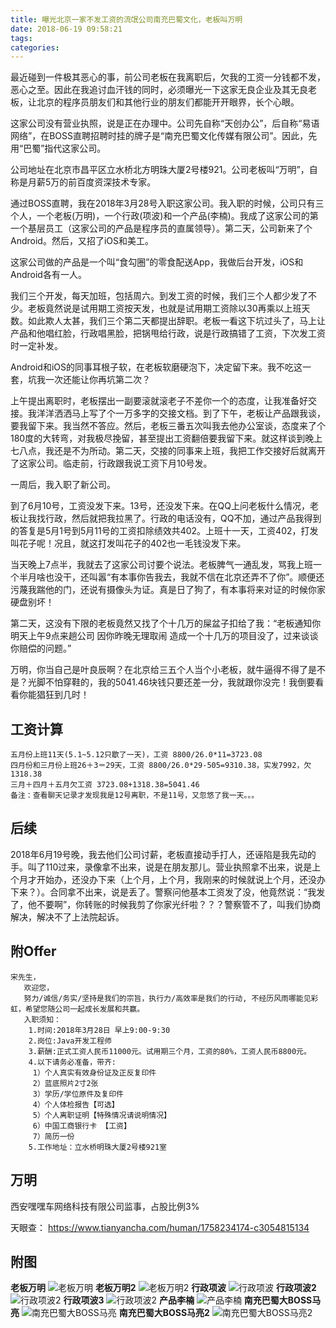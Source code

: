 ```yaml
---
title: 曝光北京一家不发工资的流氓公司南充巴蜀文化，老板叫万明
date: 2018-06-19 09:58:21
tags:
categories:
---
```


最近碰到一件极其恶心的事，前公司老板在我离职后，欠我的工资一分钱都不发，恶心之至。因此在我追讨血汗钱的同时，必须曝光一下这家无良企业及其无良老板，让北京的程序员朋友们和其他行业的朋友们都能开开眼界，长个心眼。

这家公司没有营业执照，说是正在办理中。公司先自称“天创办公”，后自称“易语网络”，在BOSS直聘招聘时挂的牌子是“南充巴蜀文化传媒有限公司”。因此，先用“巴蜀”指代这家公司。

公司地址在北京市昌平区立水桥北方明珠大厦2号楼921。公司老板叫“万明”，自称是月薪5万的前百度资深技术专家。

通过BOSS直聘，我在2018年3月28号入职这家公司。我入职的时候，公司只有三个人，一个老板(万明)，一个行政(项波)和一个产品(李楠)。我成了这家公司的第一个基层员工（这家公司的产品是程序员的直属领导）。第二天，公司新来了个Android。然后，又招了iOS和美工。

这家公司做的产品是一个叫“食勾圈”的零食配送App，我做后台开发，iOS和Android各有一人。

我们三个开发，每天加班，包括周六。到发工资的时候，我们三个人都少发了不少。老板竟然说是试用期工资按天发，也就是试用期工资除以30再乘以上班天数。如此欺人太甚，我们三个第二天都提出辞职。老板一看这下坑过头了，马上让产品和他唱红脸，行政唱黑脸，把锅甩给行政，说是行政搞错了工资，下次发工资时一定补发。

Android和iOS的同事耳根子软，在老板软磨硬泡下，决定留下来。我不吃这一套，坑我一次还能让你再坑第二次？

上午提出离职时，老板摆出一副要滚就滚老子不差你一个的态度，让我准备好交接。我洋洋洒洒马上写了个一万多字的交接文档。到了下午，老板让产品跟我谈，要我留下来。我当然不答应。然后，老板三番五次叫我去他办公室谈，态度来了个180度的大转弯，对我极尽挽留，甚至提出工资翻倍要我留下来。就这样谈到晚上七八点，我还是不为所动。第二天，交接的同事来上班，我把工作交接好后就离开了这家公司。临走前，行政跟我说工资下月10号发。

一周后，我入职了新公司。

到了6月10号，工资没发下来。13号，还没发下来。在QQ上问老板什么情况，老板让我找行政，然后就把我拉黑了。行政的电话没有，QQ不加，通过产品我得到的答复是5月1号到5月11号的工资扣除绩效共402。上班十一天，工资402，打发叫花子呢！况且，就这打发叫花子的402也一毛钱没发下来。

当天晚上7点半，我就去了这家公司讨要个说法。老板脾气一通乱发，骂我上班一个半月啥也没干，还叫嚣“有本事你告我去，我就不信在北京还弄不了你”。顺便还污蔑我踹他的门，还说有摄像头为证。真是日了狗了，有本事将来对证的时候你家硬盘别坏！

第二天，这没有下限的老板竟然又找了个十几万的屎盆子扣给了我：“老板通知你明天上午9点来趟公司 因你昨晚无理取闹 造成一个十几万的项目没了，过来谈谈你赔偿的问题。”

万明，你当自己是叶良辰啊？在北京给三五个人当个小老板，就牛逼得不得了是不是？光脚不怕穿鞋的，我的5041.46块钱只要还差一分，我就跟你没完！我倒要看看你能猖狂到几时！

## 工资计算

```
五月份上班11天(5.1~5.12只歇了一天)，工资 8800/26.0*11=3723.08
四月份和三月份上班26＋3＝29天，工资 8800/26.0*29-505=9310.38，实发7992，欠1318.38
三月＋四月＋五月欠工资 3723.08+1318.38=5041.46
备注：查看聊天记录才发现我是12号离职，不是11号，又忽悠了我一天。。。
```

## 后续

2018年6月19号晚，我去他们公司讨薪，老板直接动手打人，还诬陷是我先动的手。叫了110过来，录像拿不出来，说是在朋友那儿。营业执照拿不出来，说是上个月才开始办，还没办下来（上个月，上个月，我刚来的时候就说上个月，还没办下来？）。合同拿不出来，说是丢了。警察问他基本工资发了没，他竟然说：“我发了，他不要啊”，你转账的时候我剪了你家光纤啦？？？警察管不了，叫我们协商解决，解决不了上法院起诉。

## 附Offer

```
宋先生，
   欢迎您，
   努力/诚信/务实/坚持是我们的宗旨，执行力/高效率是我们的行动, 不经历风雨哪能见彩虹，希望您随公司一起成长发展和共赢。
   入职须知：
    1.时间:2018年3月28日 早上9:00-9:30
    2.岗位:Java开发工程师
    3.薪酬:正式工资人民币11000元。试用期三个月，工资的80%，工资人民币8800元。
    4.以下请务必准备，带齐:
     1）个人真实有效身份证及正反复印件
     2）蓝底照片2寸2张
     3）学历/学位原件及复印件
     4）个人体检报告【可选】
     5）个人离职证明【特殊情况请说明情况】
     6）中国工商银行卡 【工资】
     7）简历一份
    5.工作地址：立水桥明珠大厦2号楼921室
```

## 万明

西安嘿嘿车网络科技有限公司监事，占股比例3%

天眼查： https://www.tianyancha.com/human/1758234174-c3054815134

## 附图

**老板万明**
![老板万明](https://raw.githubusercontent.com/baijifeilong/resources/master/bashu/wanming.png)
**老板万明2**
![老板万明2](https://raw.githubusercontent.com/baijifeilong/resources/master/bashu/wanming2.png)
**行政项波**
![行政项波](https://raw.githubusercontent.com/baijifeilong/resources/master/bashu/linan.png)
**行政项波2**
![行政项波2](https://raw.githubusercontent.com/baijifeilong/resources/master/bashu/xiangbo.png)
**行政项波3**
![行政项波2](https://raw.githubusercontent.com/baijifeilong/resources/master/bashu/xiangbo2.png)
**产品李楠**
![产品李楠](https://raw.githubusercontent.com/baijifeilong/resources/master/bashu/linan2.png)
**南充巴蜀大BOSS马亮**
![南充巴蜀大BOSS马亮](https://raw.githubusercontent.com/baijifeilong/resources/master/bashu/maliang.png)
**南充巴蜀大BOSS马亮2**
![南充巴蜀大BOSS马亮2](https://raw.githubusercontent.com/baijifeilong/resources/master/bashu/maliang2.png)

